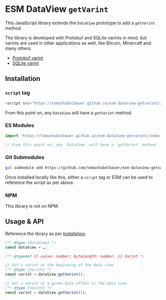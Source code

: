 # ESM DataView `getVarint`

This JavaScript library extends the `DataView` prototype to add a `getVarint`
method.

The library is developed with Protobuf and SQLite varints in mind, but varints
are used in other applications as well, like Bitcoin, Minecraft and many others.

- [Protobuf varint](https://developers.google.com/protocol-buffers/docs/encoding#varints)
- [SQLite varint](https://sqlite.org/src4/doc/trunk/www/varint.wiki)

## Installation

### `script` tag

```js
<script src="https://tomashubelbauer.github.io/esm-dataview-getvarint/index.js"></script>
```

From this point on, any `DataView` will have a `getVarint` method.

### ES Modules

```js
import 'https://tomashubelbauer.github.io/esm-dataview-getvarint/index.js';

// From this point on, any `DataView` will have a `getVarint` method.
```

### Git Submodules

```sh
git submodule add https://github.com/tomashubelbauer/esm-dataview-getvarint
```

Once installed locally like this, either a `script` tag or ESM can be used to
reference the script as per above.

### NPM

This library is not on NPM.

## Usage & API

Reference the library as per [Installation](#installation).

```js
/** @type {DataView} */
const dataView = …;

/** @typedef {{ value: number; byteLength: number; }} Varint */

// Get a varint at the beginning of the data view
/** @type {Varint} */
const varint = dataView.getVarint();

// Get a varint at a given byte offset in the data view
/** @type {Varint} */
const varint = dataView.getVarint(1);
```
